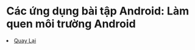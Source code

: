 <h1>Các ứng dụng bài tập Android: Làm quen môi trường Android</h1>

<li><a href="https://github.com/DuongNhatMinh/AndroidStudio">Quay Lại</a></li>
